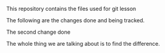 This repository contains the files used for git lesson

The following are the changes done and being tracked.

The second change done

The whole thing we are talking about is to find the difference. 
